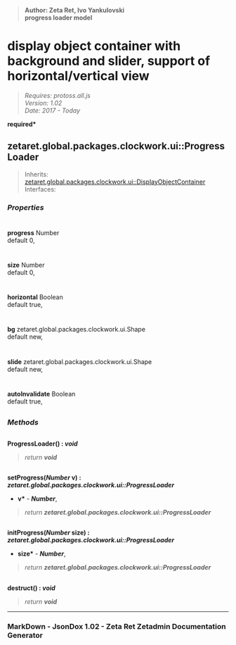 > __Author: Zeta Ret, Ivo Yankulovski__  
> __progress loader model__  
# display object container with background and slider, support of horizontal/vertical view  
> *Requires: protoss.all.js*  
> *Version: 1.02*  
> *Date: 2017 - Today*  

__required*__

## zetaret.global.packages.clockwork.ui::ProgressLoader  
> Inherits: [zetaret.global.packages.clockwork.ui::DisplayObjectContainer](DisplayObjectContainer.md)  
> Interfaces:   

### *Properties*  

#  
__progress__ Number  
default 0,   

#  
__size__ Number  
default 0,   

#  
__horizontal__ Boolean  
default true,   

#  
__bg__ zetaret.global.packages.clockwork.ui.Shape  
default new,   

#  
__slide__ zetaret.global.packages.clockwork.ui.Shape  
default new,   

#  
__autoInvalidate__ Boolean  
default true,   


##  
### *Methods*  

##  
__ProgressLoader() : *void*__  
  
> *return __void__*  

##  
__setProgress(*Number* v) : *zetaret.global.packages.clockwork.ui::ProgressLoader*__  
  
- __v*__ - __*Number*__,   
> *return __zetaret.global.packages.clockwork.ui::ProgressLoader__*  

##  
__initProgress(*Number* size) : *zetaret.global.packages.clockwork.ui::ProgressLoader*__  
  
- __size*__ - __*Number*__,   
> *return __zetaret.global.packages.clockwork.ui::ProgressLoader__*  

##  
__destruct() : *void*__  
  
> *return __void__*  

---  
### MarkDown - JsonDox 1.02 - Zeta Ret Zetadmin Documentation Generator
